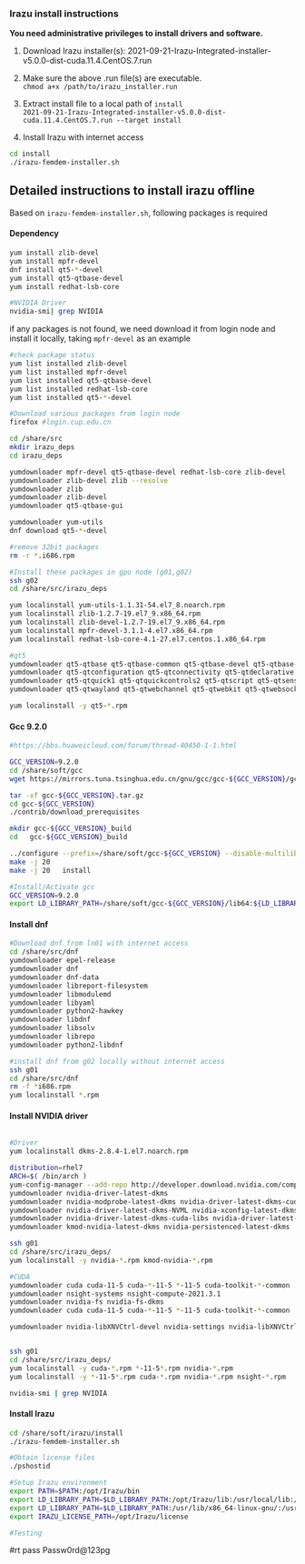 
### Irazu install instructions

**You need administrative privileges to install drivers and software.**

1. Download Irazu installer(s): 2021-09-21-Irazu-Integrated-installer-v5.0.0-dist-cuda.11.4.CentOS.7.run

2. Make sure the above .run file(s) are executable.  
`chmod a+x /path/to/irazu_installer.run`

3. Extract install file to a local path of `install`  
`2021-09-21-Irazu-Integrated-installer-v5.0.0-dist-cuda.11.4.CentOS.7.run --target install`

4. Install Irazu with internet access
```bash
cd install
./irazu-femdem-installer.sh
```

## Detailed instructions to install irazu offline
Based on `irazu-femdem-installer.sh`, following packages is required

#### Dependency
```bash
yum install zlib-devel
yum install mpfr-devel
dnf install qt5-*-devel 
yum install qt5-qtbase-devel
yum install redhat-lsb-core

#NVIDIA Driver
nvidia-smi| grep NVIDIA
```

if any packages is not found, we need download it from login node and install it locally, taking `mpfr-devel` as an example
```bash
#check package status
yum list installed zlib-devel
yum list installed mpfr-devel
yum list installed qt5-qtbase-devel
yum list installed redhat-lsb-core
yum list installed qt5-*-devel

#Download various packages from login node
firefox #login.cup.edu.cn

cd /share/src
mkdir irazu_deps
cd irazu_deps

yumdownloader mpfr-devel qt5-qtbase-devel redhat-lsb-core zlib-devel
yumdownloader zlib-devel zlib --resolve
yumdownloader zlib
yumdownloader zlib-devel
yumdownloader qt5-qtbase-gui

yumdownloader yum-utils
dnf download qt5-*-devel

#remove 32bit packages
rm -r *.i686.rpm

#Install these packages in gpu node (g01,g02)
ssh g02
cd /share/src/irazu_deps

yum localinstall yum-utils-1.1.31-54.el7_8.noarch.rpm
yum localinstall zlib-1.2.7-19.el7_9.x86_64.rpm
yum localinstall zlib-devel-1.2.7-19.el7_9.x86_64.rpm
yum localinstall mpfr-devel-3.1.1-4.el7.x86_64.rpm
yum localinstall redhat-lsb-core-4.1-27.el7.centos.1.x86_64.rpm

#qt5 
yumdownloader qt5-qtbase qt5-qtbase-common qt5-qtbase-devel qt5-qtbase-gui qt5-qtaccountsservice
yumdownloader qt5-qtconfiguration qt5-qtconnectivity qt5-qtdeclarative qt5-qtenginio qt5-qtlocation qt5-qtmultimedia
yumdownloader qt5-qtquick1 qt5-qtquickcontrols2 qt5-qtscript qt5-qtsensors qt5-qtserialbus qt5-qtserialport qt5-qtsvg qt5-qttools
yumdownloader qt5-qtwayland qt5-qtwebchannel qt5-qtwebkit qt5-qtwebsockets qt5-qtx11extras qt5-qtxmlpatterns

yum localinstall -y qt5-*.rpm
```

#### Gcc 9.2.0
```bash
#https://bbs.huaweicloud.com/forum/thread-40450-1-1.html

GCC_VERSION=9.2.0
cd /share/soft/gcc
wget https://mirrors.tuna.tsinghua.edu.cn/gnu/gcc/gcc-${GCC_VERSION}/gcc-${GCC_VERSION}.tar.gz --no-check-certificate

tar -xf gcc-${GCC_VERSION}.tar.gz
cd gcc-${GCC_VERSION}
./contrib/download_prerequisites

mkdir gcc-${GCC_VERSION}_build
cd   gcc-${GCC_VERSION}_build

../configure --prefix=/share/soft/gcc-${GCC_VERSION} --disable-multilib --enable-languages=c,c++
make -j 20
make -j 20   install

#Install/Activate gcc
GCC_VERSION=9.2.0
export LD_LIBRARY_PATH=/share/soft/gcc-${GCC_VERSION}/lib64:${LD_LIBRARY_PATH}
```

#### Install dnf
```bash
#Download dnf from ln01 with internet access
cd /share/src/dnf
yumdownloader epel-release
yumdownloader dnf
yumdownloader dnf-data
yumdownloader libreport-filesystem
yumdownloader libmodulemd
yumdownloader libyaml
yumdownloader python2-hawkey
yumdownloader libdnf
yumdownloader libsolv
yumdownloader librepo
yumdownloader python2-libdnf

#install dnf from g02 locally without internet access
ssh g01
cd /share/src/dnf
rm -f *i686.rpm
yum localinstall *.rpm
```

#### Install NVIDIA driver
```bash

#Driver
yum localinstall dkms-2.8.4-1.el7.noarch.rpm

distribution=rhel7
ARCH=$( /bin/arch )
yum-config-manager --add-repo http://developer.download.nvidia.com/compute/cuda/repos/$distribution/${ARCH}/cuda-$distribution.repo
yumdownloader nvidia-driver-latest-dkms 
yumdownloader nvidia-modprobe-latest-dkms nvidia-driver-latest-dkms-cuda nvidia-driver-latest-dkms-devel
yumdownloader nvidia-driver-latest-dkms-NVML nvidia-xconfig-latest-dkms nvidia-driver-latest-dkms-libs
yumdownloader nvidia-driver-latest-dkms-cuda-libs nvidia-driver-latest-dkms-NvFBCOpenGL
yumdownloader kmod-nvidia-latest-dkms nvidia-persistenced-latest-dkms

ssh g01
cd /share/src/irazu_deps/
yum localinstall -y nvidia-*.rpm kmod-nvidia-*.rpm

#CUDA
yumdownloader cuda cuda-11-5 cuda-*-11-5 *-11-5 cuda-toolkit-*-common
yumdownloader nsight-systems nsight-compute-2021.3.1
yumdownloader nvidia-fs nvidia-fs-dkms
yumdownloader cuda cuda-11-5 cuda-*-11-5 *-11-5 cuda-toolkit-*-common

yumdownloader nvidia-libXNVCtrl-devel nvidia-settings nvidia-libXNVCtrl 


ssh g01
cd /share/src/irazu_deps/
yum localinstall -y cuda-*.rpm *-11-5*.rpm nvidia-*.rpm 
yum localinstall -y *-11-5*.rpm cuda-*.rpm nvidia-*.rpm nsight-*.rpm

nvidia-smi | grep NVIDIA
```

#### Install Irazu
```bash
cd /share/soft/irazu/install
./irazu-femdem-installer.sh

#Obtain license files
./pshostid

#Setup Irazu environment
export PATH=$PATH:/opt/Irazu/bin
export LD_LIBRARY_PATH=$LD_LIBRARY_PATH:/opt/Irazu/lib:/usr/local/lib:/usr/lib:/usr/local/lib64:/usr/lib64
export LD_LIBRARY_PATH=$LD_LIBRARY_PATH:/usr/lib/x86_64-linux-gnu/:/usr/local/lib:/usr/lib:/usr/local/lib64:/usr/lib64
export IRAZU_LICENSE_PATH=/opt/Irazu/license

#Testing


```



#rt pass Passw0rd@123pg



